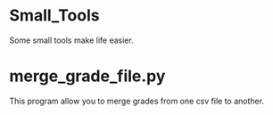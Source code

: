 # Small_Tools
Some small tools make life easier.

# merge_grade_file.py
This program allow you to merge grades from one csv file to another.
